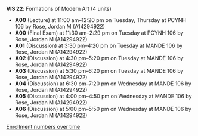 **VIS 22**: Formations of Modern Art (4 units)

- **A00** (Lecture) at 11:00 am–12:20 pm on Tuesday, Thursday at PCYNH 106 by Rose, Jordan M (A14294922)
- **A00** (Final Exam) at 11:30 am–2:29 pm on Tuesday at PCYNH 106 by Rose, Jordan M (A14294922)
- **A01** (Discussion) at 3:30 pm–4:20 pm on Tuesday at MANDE 106 by Rose, Jordan M (A14294922)
- **A02** (Discussion) at 4:30 pm–5:20 pm on Tuesday at MANDE 106 by Rose, Jordan M (A14294922)
- **A03** (Discussion) at 5:30 pm–6:20 pm on Tuesday at MANDE 106 by Rose, Jordan M (A14294922)
- **A04** (Discussion) at 6:30 pm–7:20 pm on Wednesday at MANDE 106 by Rose, Jordan M (A14294922)
- **A05** (Discussion) at 4:00 pm–4:50 pm on Wednesday at MANDE 106 by Rose, Jordan M (A14294922)
- **A06** (Discussion) at 5:00 pm–5:50 pm on Wednesday at MANDE 106 by Rose, Jordan M (A14294922)

[Enrollment numbers over time](./VIS22.tsv)
